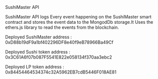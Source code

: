 SushiMaster API

SushiMaster API logs Every event happening on the SushiMaster smart contract and stores the event data to the MongodDb storage.It Uses the ethers.js library to read the events from the blockchain.


Deployed SushiMaster address : 0xD88b19dF9a1bf402296DF8e40f9eB78966Ba49Cf

Deployed Sushi token address : 0x3C61A6f07b087F5541E822e058134f370aa3ebc2

Deployed LP token address : 0x84454464534374c32A5962EB7cdB5446F018AE81